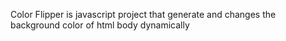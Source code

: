 Color Flipper is javascript project that generate 
and  changes the background color of html body dynamically 
